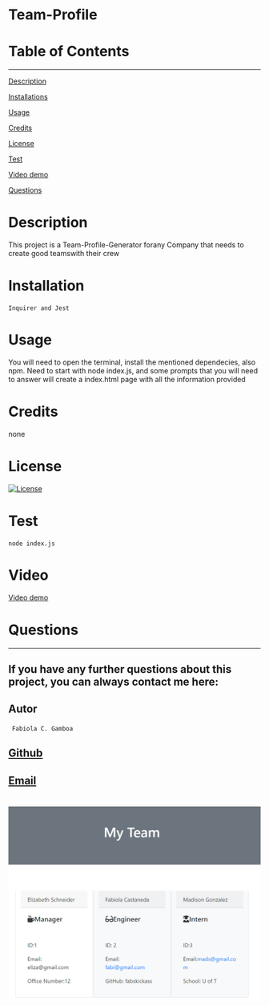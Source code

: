 # Team-Profile



  # Table of Contents
  _________________________________

[Description](#Description)

[Installations](#Installations)

[Usage](#Usage)

[Credits](#Credits)

[License](#License)

[Test](#Test)

[Video demo](#Video)

[Questions](#Questions)
 

  # Description
This project is a Team-Profile-Generator forany Company that needs to create good teamswith their crew

  # Installation
    Inquirer and Jest

  # Usage
  You will need to open the terminal, install the mentioned dependecies, also npm. Need to start  with node index.js, and some prompts that you will need to answer will create a index.html page with all the information provided 
  # Credits
  none

  # License
  [![License](https://img.shields.io/badge/License--blue.svg)](https://opensource.org/licenses/)
  
  # Test
    node index.js

  # Video
  [Video demo](https://drive.google.com/file/d/15DWk2n05iprDPZmpWQvp_MX7x1Wcf3du/view)

  # Questions
  _________________________________

  ## If you have any further questions about this project, you can always contact me here:

  ## Autor
     Fabiola C. Gamboa

 ## [Github](https://github.com/Fabskickass)
  
 ## [Email](fabiscg79@gmail.com)

 #

![Team Profile Image](./images/team-profile.png)

